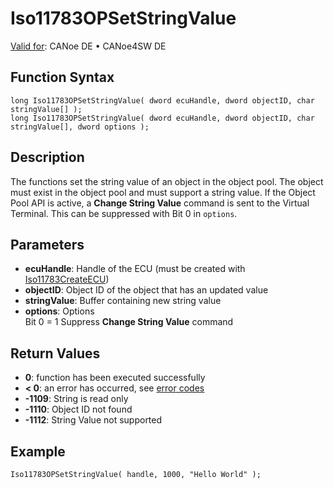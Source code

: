 # Iso11783OPSetStringValue

[Valid for](../../../../Shared/FeatureAvailability.md):  CANoe DE • CANoe4SW DE

## Function Syntax

```plaintext
long Iso11783OPSetStringValue( dword ecuHandle, dword objectID, char stringValue[] );
long Iso11783OPSetStringValue( dword ecuHandle, dword objectID, char stringValue[], dword options );
```

## Description

The functions set the string value of an object in the object pool. The object must exist in the object pool and must support a string value. If the Object Pool API is active, a **Change String Value** command is sent to the Virtual Terminal. This can be suppressed with Bit 0 in `options`.

## Parameters

- **ecuHandle**: Handle of the ECU (must be created with [Iso11783CreateECU](CAPLfunctionIso11783CreateECU.md))
- **objectID**: Object ID of the object that has an updated value
- **stringValue**: Buffer containing new string value
- **options**: Options  
  Bit 0 = 1 Suppress **Change String Value** command

## Return Values

- **0**: function has been executed successfully
- **< 0**: an error has occurred, see [error codes](../CAPLfunctionsISONLErrorCodes.md)
- **-1109**: String is read only
- **-1110**: Object ID not found
- **-1112**: String Value not supported

## Example

```plaintext
Iso11783OPSetStringValue( handle, 1000, "Hello World" );
```
